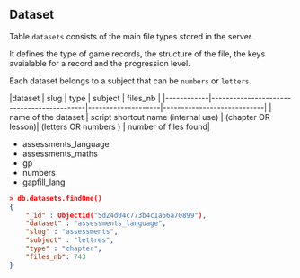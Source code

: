 ## Dataset


Table `datasets` consists of the main file types stored in the server. 

It defines the type of game records, the structure of the file, the keys avaialable for a record and the progression level.

Each dataset belongs to a subject that can be `numbers` or `letters`.



|dataset        | slug                                      | type               |             subject        | files_nb |
|------------|-------------------------------------------|--------------------|----------------------------|
| name  of the dataset     | script shortcut name (internal use)       | (chapter OR lesson)| (letters OR numbers )      | number of files found|

- assessments_language
- assessments_maths
- gp
- numbers
- gapfill_lang

``` json
> db.datasets.findOne()
{
    "_id" : ObjectId("5d24d04c773b4c1a66a70899"),
    "dataset" : "assessments_language",
    "slug" : "assessments",
    "subject" : "lettres",
    "type" : "chapter",
    "files_nb": 743
}
```
